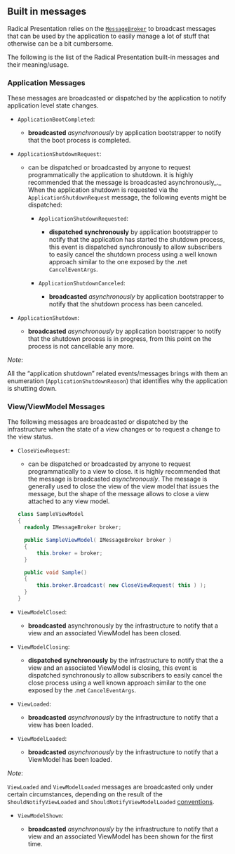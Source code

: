 ## Built in messages

Radical Presentation relies on the [`MessageBroker`](../messaging/message-broker.md) to broadcast messages that can be used by the application to easily manage a lot of stuff that otherwise can be a bit cumbersome.

The following is the list of the Radical Presentation built-in messages and their meaning/usage.

### Application Messages

These messages are broadcasted or dispatched by the application to notify application level state changes.

* `ApplicationBootCompleted`:

  * **broadcasted** *asynchronously* by application bootstrapper to notify that the boot process is completed.

* `ApplicationShutdownRequest`:

  * can be dispatched or broadcasted by anyone to request programmatically the application to shutdown. it is highly recommended that the message is broadcasted asynchronously_._ When the application shutdown is requested via the `ApplicationShutdownRequest` message, the following events might be dispatched:

     * `ApplicationShutdownRequested`:

        * **dispatched synchronously** by application bootstrapper to notify that the application has started the shutdown process, this event is dispatched synchronously to allow subscribers to easily cancel the shutdown process using a well known approach similar to the one exposed by the .net `CancelEventArgs`.

      * `ApplicationShutdownCanceled`:

        * **broadcasted** *asynchronously* by application bootstrapper to notify that the shutdown process has been canceled.

* `ApplicationShutdown`:

  * **broadcasted** *asynchronously* by application bootstrapper to notify that the shutdown process is in progress, from this point on the process is not cancellable any more.

*Note*:

All the “application shutdown” related events/messages brings with them an enumeration (`ApplicationShutdownReason`) that identifies why the application is shutting down.

### View/ViewModel Messages

The following messages are broadcasted or dispatched by the infrastructure when the state of a view changes or to request a change to the view status.

* `CloseViewRequest`:

  * can be dispatched or broadcasted by anyone to request programmatically to a view to close. it is highly recommended that the message is broadcasted *asynchronously*.
    The message is generally used to close the view of the view model that issues the message, but the shape of the message allows to close a view attached to any view model.

  ```csharp
  class SampleViewModel
  {
  	readonly IMessageBroker broker;

  	public SampleViewModel( IMessageBroker broker )
  	{
  		this.broker = broker;
  	}

  	public void Sample() 
  	{
  		this.broker.Broadcast( new CloseViewRequest( this ) );
  	}
  }
  ```

* `ViewModelClosed`:

  * **broadcasted** asynchronously by the infrastructure to notify that a view and an associated ViewModel has been closed.

* `ViewModelClosing`:

  * **dispatched synchronously** by the infrastructure to notify that the a view and an associated ViewModel is closing, this event is dispatched synchronously to allow subscribers to easily cancel the close process using a well known approach similar to the one exposed by the .net `CancelEventArgs`.

* `ViewLoaded`:

  * **broadcasted** *asynchronously* by the infrastructure to notify that a view has been loaded.

* `ViewModelLoaded`:

  * **broadcasted** *asynchronously* by the infrastructure to notify that a ViewModel has been loaded.

*Note*:

`ViewLoaded` and `ViewModelLoaded` messages are broadcasted only under certain circumstances, depending on the result of the `ShouldNotifyViewLoaded` and `ShouldNotifyViewModelLoaded` [conventions](runtime-conventions.md).

* `ViewModelShown`:

  * **broadcasted** *asynchronously* by the infrastructure to notify that a view and an associated ViewModel has been shown for the first time.
